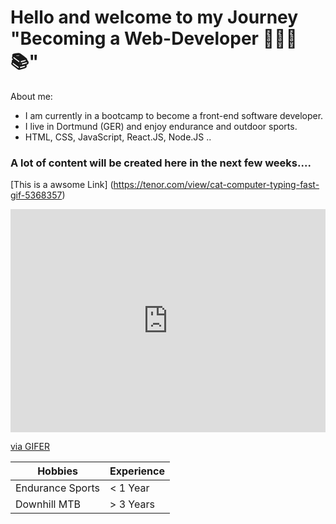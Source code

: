 # Hello and welcome to my Journey "Becoming a Web-Developer 🧑🏽‍💻 📚"

About me:

- I am currently in a bootcamp to become a front-end software developer.
- I live in Dortmund (GER) and enjoy endurance and outdoor sports. 
- HTML, CSS, JavaScript, React.JS, Node.JS .. 

### A lot of content will be created here in the next few weeks.... 

[This is a awsome Link] (https://tenor.com/view/cat-computer-typing-fast-gif-5368357)

<div style="padding-top:70.833%;position:relative;"><iframe src="https://gifer.com/embed/39Cg" width="100%" height="100%" style='position:absolute;top:0;left:0;' frameBorder="0" allowFullScreen></iframe></div><p><a href="https://gifer.com">via GIFER</a></p>

| Hobbies           | Experience |
| -------------     | ------------- |
| Endurance Sports  | < 1 Year |
| Downhill MTB      | > 3 Years  |

